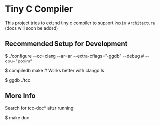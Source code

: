 # Tiny C Compiler

This project tries to extend tiny c compiler to support `Poxim Architecture`
(docs will soon be added)

## Recommended Setup for Development

$ ./configure --cc=clang --ar=ar --extra-cflags="-ggdb" --debug # --cpu="poxim"

$ compiledb make # Works better with clangd ls

$ ggdb ./tcc

## More Info

Search for tcc-doc\* after running:

$ make doc
